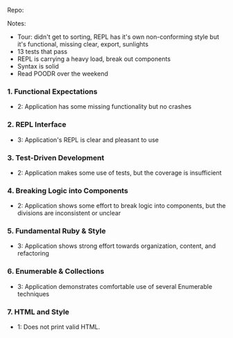 Repo:

Notes:

* Tour: didn't get to sorting, REPL has it's own non-conforming style but it's functional, missing clear, export, sunlights
* 13 tests that pass
* REPL is carrying a heavy load, break out components
* Syntax is solid
* Read POODR over the weekend

### 1. Functional Expectations

* 2: Application has some missing functionality but no crashes

### 2. REPL Interface

* 3: Application's REPL is clear and pleasant to use

### 3. Test-Driven Development

* 2: Application makes some use of tests, but the coverage is insufficient

### 4. Breaking Logic into Components

* 2: Application shows some effort to break logic into components, but the divisions are inconsistent or unclear

### 5. Fundamental Ruby & Style

* 3:  Application shows strong effort towards organization, content, and refactoring

### 6. Enumerable & Collections

* 3: Application demonstrates comfortable use of several Enumerable techniques

### 7. HTML and Style

* 1: Does not print valid HTML.
